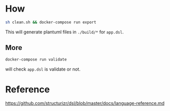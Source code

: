 # How
```sh
sh clean.sh && docker-compose run export
```

This will generate plantuml files in `./build/*` for `app.dsl`.

## More
```sh
docker-compose run validate
```

will check `app.dsl` is validate or not.

# Reference
https://github.com/structurizr/dsl/blob/master/docs/language-reference.md